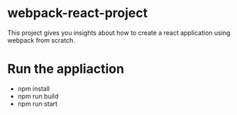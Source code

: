 # webpack-react-project
This project gives you insights about how to create a react application using webpack from scratch.

# Run the appliaction
- npm install
- npm run build
- npm run start
